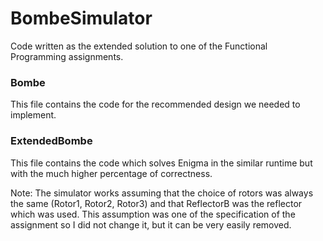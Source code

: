# BombeSimulator
Code written as the extended solution to one of the Functional Programming assignments.

### Bombe
This file contains the code for the recommended design we needed to implement.

### ExtendedBombe
This file contains the code which solves Enigma in the similar runtime but with the much higher percentage of correctness.

Note: The simulator works assuming that the choice of rotors was always the same (Rotor1, Rotor2, Rotor3) and that ReflectorB was the reflector which was used. This assumption was one of the specification of the assignment so I did not change it, but it can be very easily removed.
